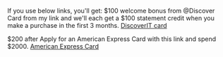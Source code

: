 If you use below links, you'll get:
$100 welcome bonus from @Discover Card from my link and we'll each get a $100 statement credit when you make a purchase in the first 3 months.
[DiscoverIT card](https://refer.discover.com/s/antonchurbakovv7)

$200 after Apply for an American Express Card with this link and spend $2000.
[American Express Card](https://americanexpress.com/en-us/referral/ANTONCj0yt)
